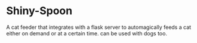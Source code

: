 # Shiny-Spoon
A cat feeder that integrates with a flask server to automagically feeds a cat either on demand or at a certain time. can be used with dogs too.
